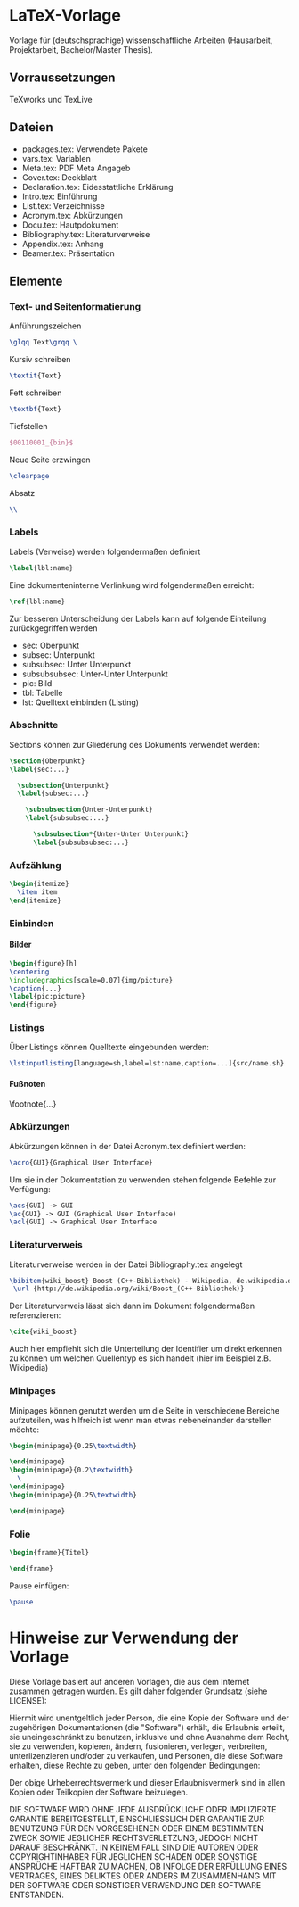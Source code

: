 # LaTeX-Vorlage

Vorlage für (deutschsprachige) wissenschaftliche Arbeiten (Hausarbeit, Projektarbeit, Bachelor/Master Thesis).

## Vorraussetzungen

TeXworks und TexLive

## Dateien

- packages.tex: Verwendete Pakete
- vars.tex: Variablen
- Meta.tex: PDF Meta Angageb
- Cover.tex: Deckblatt
- Declaration.tex: Eidesstattliche Erklärung
- Intro.tex: Einführung
- List.tex: Verzeichnisse
- Acronym.tex: Abkürzungen
- Docu.tex: Hautpdokument
- Bibliography.tex: Literaturverweise
- Appendix.tex: Anhang
- Beamer.tex: Präsentation

## Elemente

### Text- und Seitenformatierung

Anführungszeichen
```tex
\glqq Text\grqq \ 
```

Kursiv schreiben
```tex
\textit{Text}
```

Fett schreiben
```tex
\textbf{Text}
```

Tiefstellen
```tex
$00110001_{bin}$
```

Neue Seite erzwingen
```tex
\clearpage
```

Absatz
```tex
\\
```

### Labels

Labels (Verweise) werden folgendermaßen definiert

```tex
\label{lbl:name}
```

Eine dokumenteninterne Verlinkung wird folgendermaßen erreicht:

```tex
\ref{lbl:name}
```

Zur besseren Unterscheidung der Labels kann auf folgende Einteilung zurückgegriffen werden

- sec: Oberpunkt
- subsec: Unterpunkt
- subsubsec: Unter Unterpunkt
- subsubsubsec: Unter-Unter Unterpunkt
- pic: Bild
- tbl: Tabelle
- lst: Quelltext einbinden (Listing)

### Abschnitte

Sections können zur Gliederung des Dokuments verwendet werden:

```tex
\section{Oberpunkt}
\label{sec:...}

  \subsection{Unterpunkt}
  \label{subsec:...}

    \subsubsection{Unter-Unterpunkt}
    \label{subsubsec:...}

      \subsubsection*{Unter-Unter Unterpunkt}
      \label{subsubsubsec:...}
```

### Aufzählung

```tex
\begin{itemize}
  \item item
\end{itemize}
```

### Einbinden

#### Bilder

```tex
\begin{figure}[h]
\centering
\includegraphics[scale=0.07]{img/picture}
\caption{...}
\label{pic:picture}
\end{figure}
```

### Listings

Über Listings können Quelltexte eingebunden werden:
```tex
\lstinputlisting[language=sh,label=lst:name,caption=...]{src/name.sh}
```

#### Fußnoten

\footnote{...}

### Abkürzungen

Abkürzungen können in der Datei Acronym.tex definiert werden:
```tex
\acro{GUI}{Graphical User Interface}
```

Um sie in der Dokumentation zu verwenden stehen folgende Befehle zur Verfügung:
```tex
\acs{GUI} -> GUI
\ac{GUI} -> GUI (Graphical User Interface)
\acl{GUI} -> Graphical User Interface
```

### Literaturverweis

Literaturverweise werden in der Datei Bibliography.tex angelegt

```tex
\bibitem{wiki_boost} Boost (C++-Bibliothek) - Wikipedia, de.wikipedia.org (Stand 10.10.2013)
 \url {http://de.wikipedia.org/wiki/Boost_(C++-Bibliothek)}
```

Der Literaturverweis lässt sich dann im Dokument folgendermaßen referenzieren:

```tex
\cite{wiki_boost}
```

Auch hier empfiehlt sich die Unterteilung der Identifier um direkt erkennen zu können um welchen Quellentyp es sich handelt (hier im Beispiel z.B. Wikipedia)

### Minipages

Minipages können genutzt werden um die Seite in verschiedene Bereiche aufzuteilen, was hilfreich ist wenn man etwas nebeneinander darstellen möchte:

```tex
\begin{minipage}{0.25\textwidth}

\end{minipage}
\begin{minipage}{0.2\textwidth}
  \
\end{minipage}
\begin{minipage}{0.25\textwidth}

\end{minipage}
```

### Folie

```tex
\begin{frame}{Titel}

\end{frame}
```

Pause einfügen:

```tex
\pause
```

# Hinweise zur Verwendung der Vorlage

Diese Vorlage basiert auf anderen Vorlagen, die aus dem Internet zusammen getragen wurden. Es gilt daher folgender Grundsatz (siehe LICENSE):

Hiermit wird unentgeltlich jeder Person, die eine Kopie der Software und der zugehörigen Dokumentationen (die "Software") erhält, die Erlaubnis erteilt, sie uneingeschränkt zu benutzen, inklusive und ohne Ausnahme dem Recht, sie zu verwenden, kopieren, ändern, fusionieren, verlegen, verbreiten, unterlizenzieren und/oder zu verkaufen, und Personen, die diese Software erhalten, diese Rechte zu geben, unter den folgenden Bedingungen:

Der obige Urheberrechtsvermerk und dieser Erlaubnisvermerk sind in allen Kopien oder Teilkopien der Software beizulegen.

DIE SOFTWARE WIRD OHNE JEDE AUSDRÜCKLICHE ODER IMPLIZIERTE GARANTIE BEREITGESTELLT, EINSCHLIESSLICH DER GARANTIE ZUR BENUTZUNG FÜR DEN VORGESEHENEN ODER EINEM BESTIMMTEN ZWECK SOWIE JEGLICHER RECHTSVERLETZUNG, JEDOCH NICHT DARAUF BESCHRÄNKT. IN KEINEM FALL SIND DIE AUTOREN ODER COPYRIGHTINHABER FÜR JEGLICHEN SCHADEN ODER SONSTIGE ANSPRÜCHE HAFTBAR ZU MACHEN, OB INFOLGE DER ERFÜLLUNG EINES VERTRAGES, EINES DELIKTES ODER ANDERS IM ZUSAMMENHANG MIT DER SOFTWARE ODER SONSTIGER VERWENDUNG DER SOFTWARE ENTSTANDEN.